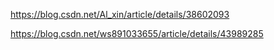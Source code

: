 https://blog.csdn.net/Al_xin/article/details/38602093

https://blog.csdn.net/ws891033655/article/details/43989285